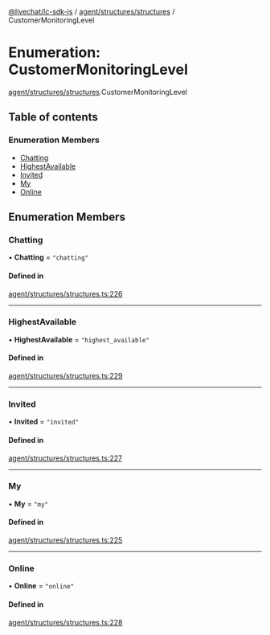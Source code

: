 [@livechat/lc-sdk-js](../README.md) / [agent/structures/structures](../modules/agent_structures_structures.md) / CustomerMonitoringLevel

# Enumeration: CustomerMonitoringLevel

[agent/structures/structures](../modules/agent_structures_structures.md).CustomerMonitoringLevel

## Table of contents

### Enumeration Members

- [Chatting](agent_structures_structures.CustomerMonitoringLevel.md#chatting)
- [HighestAvailable](agent_structures_structures.CustomerMonitoringLevel.md#highestavailable)
- [Invited](agent_structures_structures.CustomerMonitoringLevel.md#invited)
- [My](agent_structures_structures.CustomerMonitoringLevel.md#my)
- [Online](agent_structures_structures.CustomerMonitoringLevel.md#online)

## Enumeration Members

### Chatting

• **Chatting** = ``"chatting"``

#### Defined in

[agent/structures/structures.ts:226](https://github.com/livechat/lc-sdk-js/blob/25e113d/src/agent/structures/structures.ts#L226)

___

### HighestAvailable

• **HighestAvailable** = ``"highest_available"``

#### Defined in

[agent/structures/structures.ts:229](https://github.com/livechat/lc-sdk-js/blob/25e113d/src/agent/structures/structures.ts#L229)

___

### Invited

• **Invited** = ``"invited"``

#### Defined in

[agent/structures/structures.ts:227](https://github.com/livechat/lc-sdk-js/blob/25e113d/src/agent/structures/structures.ts#L227)

___

### My

• **My** = ``"my"``

#### Defined in

[agent/structures/structures.ts:225](https://github.com/livechat/lc-sdk-js/blob/25e113d/src/agent/structures/structures.ts#L225)

___

### Online

• **Online** = ``"online"``

#### Defined in

[agent/structures/structures.ts:228](https://github.com/livechat/lc-sdk-js/blob/25e113d/src/agent/structures/structures.ts#L228)
